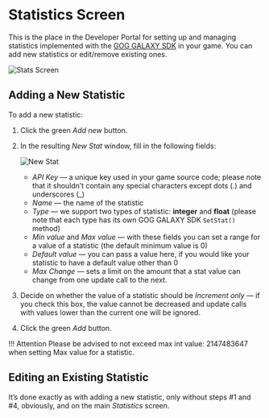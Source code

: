 # Statistics Screen

This is the place in the Developer Portal for setting up and managing statistics implemented with the [GOG GALAXY SDK](sdk-stats-and-achievements.md) in your game. You can add new statistics or edit/remove existing ones.

![Stats Screen](_assets/stats.png)

## Adding a New Statistic

To add a new statistic:

1. Click the green *Add new* button.

2. In the resulting *New Stat* window, fill in the following fields:

    ![New Stat](_assets/new-stat.png)

    - *API Key* — a unique key used in your game source code; please note that it shouldn’t contain any special characters except dots (.) and underscores (_)
    - *Name* — the name of the statistic
    - *Type* — we support two types of statistic: **integer** and **float** (please note that each type has its own GOG GALAXY SDK `SetStat()` method)
    - *Min value* and *Max value* — with these fields you can set a range for a value of a statistic (the default minimum value is 0)
    - *Default value* — you can pass a value here, if you would like your statistic to have a default value other than 0
    - *Max Change* — sets a limit on the amount that a stat value can change from one update call to the next.
    
3. Decide on whether the value of a statistic should be *Increment only* — if you check this box, the value cannot be decreased and update calls with values lower than the current one will be ignored.

4. Click the green *Add* button.

!!! Attention
    Please be advised to not exceed max int value: 2147483647 when setting Max value for a statistic.

## Editing an Existing Statistic

It’s done exactly as with adding a new statistic, only without steps #1 and #4, obviously, and on the main *Statistics* screen.
